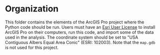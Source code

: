 # Organization
This folder contains the elements of the ArcGIS Pro project where the Python code should be run. Users must have an [Esri User License](https://pro.arcgis.com/en/pro-app/latest/get-started/start-arcgis-pro-with-a-named-user-license.htm) to install ArcGIS Pro on their computers, run this code, and import some of the data used in the analysis. The coordinate system should be set to "USA Contiguous Albers Equal Area Conic" (ESRI: 102003). Note that the `map.gdb` is not used for this project.
